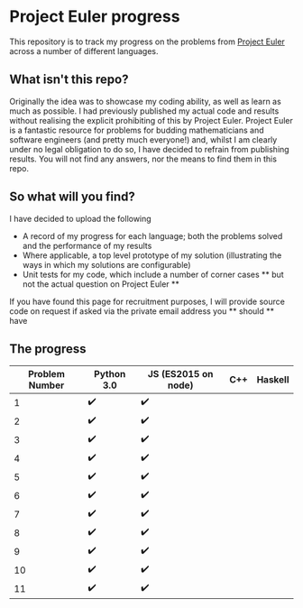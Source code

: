 # Project Euler progress

This repository is to track my progress on the problems from [Project Euler](https://projecteuler.net/) across a number of different languages.

## What isn't this repo?

Originally the idea was to showcase my coding ability, as well as learn as much as possible. I had previously published my actual code and results without realising the explicit prohibiting of this by Project Euler. Project Euler is a fantastic resource for problems for budding mathematicians and software engineers (and pretty much everyone!) and, whilst I am clearly under no legal obligation to do so, I have decided to refrain from publishing results. You will not find any answers, nor the means to find them in this repo.

## So what will you find?

I have decided to upload the following

* A record of my progress for each language; both the problems solved and the performance of my results
* Where applicable, a top level prototype of my solution (illustrating the ways in which my solutions are configurable)
* Unit tests for my code, which include a number of corner cases ** but not the actual question on Project Euler **

If you have found this page for recruitment purposes, I will provide source code on request if asked via the private email address you ** should ** have

## The progress

| Problem Number  | Python 3.0 | JS (ES2015 on node) | C++ | Haskell |
|-----------------|------------|---------------------|-----|---------|
|        1        |     :heavy_check_mark:    |         :heavy_check_mark:         |     |         |
|        2        |     :heavy_check_mark:    |         :heavy_check_mark:         |     |         |
|        3        |     :heavy_check_mark:    |         :heavy_check_mark:         |     |         |
|        4        |     :heavy_check_mark:    |         :heavy_check_mark:         |     |         |
|        5        |     :heavy_check_mark:    |         :heavy_check_mark:         |     |         |
|        6        |     :heavy_check_mark:    |         :heavy_check_mark:         |     |         |
|        7        |     :heavy_check_mark:    |         :heavy_check_mark:         |     |         |
|        8        |     :heavy_check_mark:    |         :heavy_check_mark:         |     |         |
|        9        |     :heavy_check_mark:    |         :heavy_check_mark:         |     |         |
|       10        |     :heavy_check_mark:    |         :heavy_check_mark:         |     |         |
|       11        |     :heavy_check_mark:    |         :heavy_check_mark:         |     |         |
